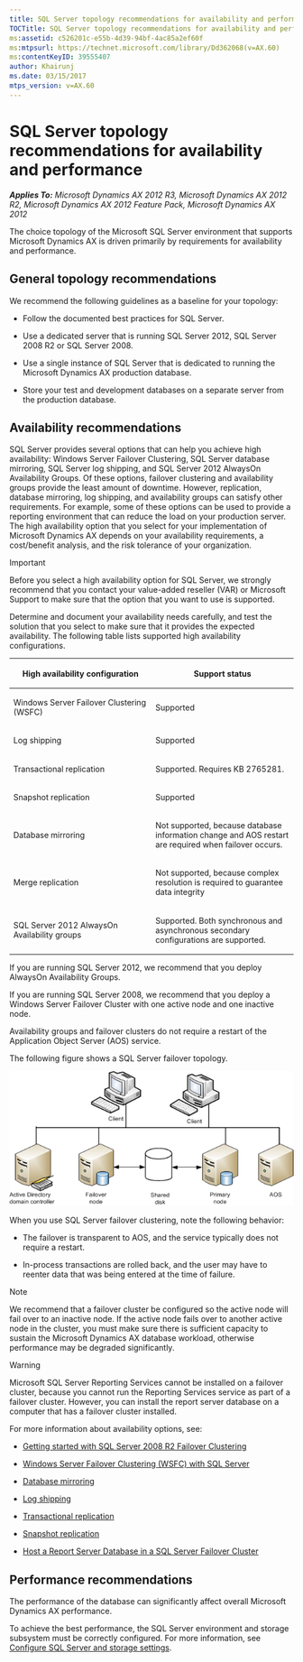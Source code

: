 ```yaml
---
title: SQL Server topology recommendations for availability and performance
TOCTitle: SQL Server topology recommendations for availability and performance
ms:assetid: c526201c-e55b-4d39-94bf-4ac85a2ef60f
ms:mtpsurl: https://technet.microsoft.com/library/Dd362068(v=AX.60)
ms:contentKeyID: 39555407
author: Khairunj
ms.date: 03/15/2017
mtps_version: v=AX.60
---
```


# SQL Server topology recommendations for availability and performance 


_**Applies To:** Microsoft Dynamics AX 2012 R3, Microsoft Dynamics AX 2012 R2, Microsoft Dynamics AX 2012 Feature Pack, Microsoft Dynamics AX 2012_

The choice topology of the Microsoft SQL Server environment that supports Microsoft Dynamics AX is driven primarily by requirements for availability and performance.

## General topology recommendations

We recommend the following guidelines as a baseline for your topology:

  - Follow the documented best practices for SQL Server.

  - Use a dedicated server that is running SQL Server 2012, SQL Server 2008 R2 or SQL Server 2008.

  - Use a single instance of SQL Server that is dedicated to running the Microsoft Dynamics AX production database.

  - Store your test and development databases on a separate server from the production database.

## Availability recommendations

SQL Server provides several options that can help you achieve high availability: Windows Server Failover Clustering, SQL Server database mirroring, SQL Server log shipping, and SQL Server 2012 AlwaysOn Availability Groups. Of these options, failover clustering and availability groups provide the least amount of downtime. However, replication, database mirroring, log shipping, and availability groups can satisfy other requirements. For example, some of these options can be used to provide a reporting environment that can reduce the load on your production server. The high availability option that you select for your implementation of Microsoft Dynamics AX depends on your availability requirements, a cost/benefit analysis, and the risk tolerance of your organization.


> [!IMPORTANT]
> <P>Before you select a high availability option for SQL Server, we strongly recommend that you contact your value-added reseller (VAR) or Microsoft Support to make sure that the option that you want to use is supported.</P>



Determine and document your availability needs carefully, and test the solution that you select to make sure that it provides the expected availability. The following table lists supported high availability configurations.

<table>
<colgroup>
<col style="width: 50%" />
<col style="width: 50%" />
</colgroup>
<thead>
<tr class="header">
<th><p>High availability configuration</p></th>
<th><p>Support status</p></th>
</tr>
</thead>
<tbody>
<tr class="odd">
<td><p>Windows Server Failover Clustering (WSFC)</p></td>
<td><p>Supported</p></td>
</tr>
<tr class="even">
<td><p>Log shipping</p></td>
<td><p>Supported</p></td>
</tr>
<tr class="odd">
<td><p>Transactional replication</p></td>
<td><p>Supported. Requires KB 2765281.</p></td>
</tr>
<tr class="even">
<td><p>Snapshot replication</p></td>
<td><p>Supported</p></td>
</tr>
<tr class="odd">
<td><p>Database mirroring</p></td>
<td><p>Not supported, because database information change and AOS restart are required when failover occurs.</p></td>
</tr>
<tr class="even">
<td><p>Merge replication</p></td>
<td><p>Not supported, because complex resolution is required to guarantee data integrity</p></td>
</tr>
<tr class="odd">
<td><p>SQL Server 2012 AlwaysOn Availability groups</p></td>
<td><p>Supported. Both synchronous and asynchronous secondary configurations are supported.</p></td>
</tr>
</tbody>
</table>


If you are running SQL Server 2012, we recommend that you deploy AlwaysOn Availability Groups.

If you are running SQL Server 2008, we recommend that you deploy a Windows Server Failover Cluster with one active node and one inactive node.

Availability groups and failover clusters do not require a restart of the Application Object Server (AOS) service.

The following figure shows a SQL Server failover topology.

![SQL Server failover topology](images/Dd362068.SQLTopology(AX.60).png "SQL Server failover topology")

When you use SQL Server failover clustering, note the following behavior:

  - The failover is transparent to AOS, and the service typically does not require a restart.

  - In-process transactions are rolled back, and the user may have to reenter data that was being entered at the time of failure.


> [!NOTE]
> <P>We recommend that a failover cluster be configured so the active node will fail over to an inactive node. If the active node fails over to another active node in the cluster, you must make sure there is sufficient capacity to sustain the Microsoft Dynamics AX database workload, otherwise performance may be degraded significantly.</P>




> [!WARNING]
> <P>Microsoft SQL Server Reporting Services cannot be installed on a failover cluster, because you cannot run the Reporting Services service as part of a failover cluster. However, you can install the report server database on a computer that has a failover cluster installed.</P>



For more information about availability options, see:

  - [Getting started with SQL Server 2008 R2 Failover Clustering](http://go.microsoft.com/fwlink/?linkid=216763)

  - [Windows Server Failover Clustering (WSFC) with SQL Server](http://technet.microsoft.com/en-us/library/hh270278.aspx)

  - [Database mirroring](http://go.microsoft.com/fwlink/?linkid=216767)

  - [Log shipping](http://go.microsoft.com/fwlink/?linkid=216765)

  - [Transactional replication](http://go.microsoft.com/fwlink/?linkid=216768)

  - [Snapshot replication](http://go.microsoft.com/fwlink/?linkid=216769)

  - [Host a Report Server Database in a SQL Server Failover Cluster](http://technet.microsoft.com/en-us/library/bb630402.aspx)

## Performance recommendations

The performance of the database can significantly affect overall Microsoft Dynamics AX performance.

To achieve the best performance, the SQL Server environment and storage subsystem must be correctly configured. For more information, see [Configure SQL Server and storage settings](configure-sql-server-and-storage-settings.md).

  


